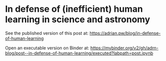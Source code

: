 # In defense of (inefficient) human learning in science and astronomy

See the published version of this post at: https://adrian.pw/blog/in-defense-of-human-learning

Open an executable version on Binder at: https://mybinder.org/v2/gh/adrn-blog/post--in-defense-of-human-learning/executed?labpath=post.ipynb
